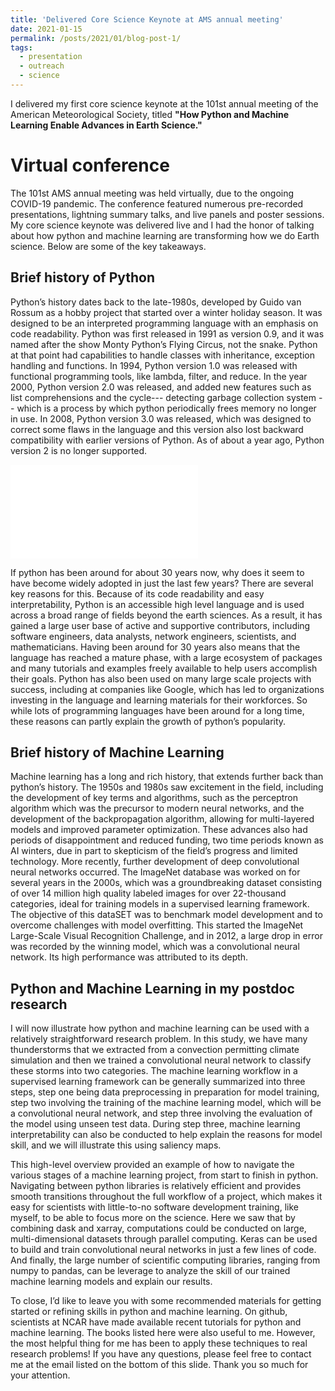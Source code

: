 ```yaml
---
title: 'Delivered Core Science Keynote at AMS annual meeting'
date: 2021-01-15
permalink: /posts/2021/01/blog-post-1/
tags:
  - presentation
  - outreach
  - science
---
```


I delivered my first core science keynote at the 101st annual meeting of the American Meteorological Society, titled **"How Python and Machine Learning Enable Advances in Earth Science."**

Virtual conference
======
The 101st AMS annual meeting was held virtually, due to the ongoing COVID-19 pandemic. The conference featured numerous pre-recorded presentations, lightning summary talks, and live panels and poster sessions. My core science keynote was delivered live and I had the honor of talking about how python and machine learning are transforming how we do Earth science. Below are some of the key takeaways.

Brief history of Python
------
Python’s history dates back to the late-1980s, developed by Guido van Rossum as a hobby project that started over a winter holiday season. It was designed to be an interpreted programming language with an emphasis on code readability. Python was first released in 1991 as version 0.9, and it was named after the show Monty Python’s Flying Circus, not the snake. Python at that point had capabilities to handle classes with inheritance, exception handling and functions. In 1994, Python version 1.0 was released with functional programming tools, like lambda, filter, and reduce. In the year 2000, Python version 2.0 was released, and added new features such as list comprehensions and the cycle--- detecting garbage collection system -- which is a process by which python periodically frees memory no longer in use. In 2008, Python version 3.0 was released, which was designed to correct some flaws in the language and this version also lost backward compatibility with earlier versions of Python. As of about a year ago, Python version 2 is no longer supported. 

![pythonhistory](/mariajmolina.github.io/images/AMS2021_1.pdf)

If python has been around for about 30 years now, why does it seem to have become widely adopted in just the last few years? There are several key reasons for this. Because of its code readability and easy interpretability, Python is an accessible high level language and is used across a broad range of fields beyond the earth sciences. As a result, it has gained a large user base of active and supportive contributors, including software engineers, data analysts, network engineers, scientists, and mathematicians. Having been around for 30 years also means that the language has reached a mature phase, with a large ecosystem of packages and many tutorials and examples freely available to help users accomplish their goals. Python has also been used on many large scale projects with success, including at companies like Google, which has led to organizations investing in the language and learning materials for their workforces. So while lots of programming languages have been around for a long time, these reasons can partly explain the growth of python’s popularity.


Brief history of Machine Learning
------
Machine learning has a long and rich history, that extends further back than python’s history. The 1950s and 1980s saw excitement in the field, including the development of key terms and algorithms, such as the perceptron algorithm which was the precursor to modern neural networks, and the development of the backpropagation algorithm, allowing for multi-layered models and improved parameter optimization. These advances also had periods of disappointment and reduced funding, two time periods known as AI winters, due in part to skepticism of the field’s progress and limited technology. More recently, further development of deep convolutional neural networks occurred. The ImageNet database was worked on for several years in the 2000s, which was a groundbreaking dataset consisting of over 14 million high quality labeled images for over 22-thousand categories, ideal for training models in a supervised learning framework. The objective of this dataSET was to benchmark model development and to overcome challenges with model overfitting. This started the ImageNet Large-Scale Visual Recognition Challenge, and in 2012, a large drop in error was recorded by the winning model, which was a convolutional neural network. Its high performance was attributed to its depth.


Python and Machine Learning in my postdoc research
------
I will now illustrate how python and machine learning can be used with a relatively straightforward research problem. In this study, we have many thunderstorms that we extracted from a convection permitting climate simulation and then we trained a convolutional neural network to classify these storms into two categories. The machine learning workflow in a supervised learning framework can be generally summarized into three steps, step one being data preprocessing in preparation for model training, step two involving the training of the machine learning model, which will be a convolutional neural network, and step three involving the evaluation of the model using unseen test data. During step three, machine learning interpretability can also be conducted to help explain the reasons for model skill, and we will illustrate this using saliency maps. 

This high-level overview provided an example of how to navigate the various stages of a machine learning project, from start to finish in python. Navigating between python libraries is relatively efficient and provides smooth transitions throughout the full workflow of a project, which makes it easy for scientists with little-to-no software development training, like myself, to be able to focus more on the science. Here we saw that by combining dask and xarray, computations could be conducted on large, multi-dimensional datasets through parallel computing. Keras can be used to build and train convolutional neural networks in just a few lines of code. And finally, the large number of scientific computing libraries, ranging from numpy to pandas, can be leverage to analyze the skill of our trained machine learning models and explain our results.

To close, I’d like to leave you with some recommended materials for getting started or refining skills in python and machine learning. On github, scientists at NCAR have made available recent tutorials for python and machine learning. The books listed here were also useful to me. However, the most helpful thing for me has been to apply these techniques to real research problems! If you have any questions, please feel free to contact me at the email listed on the bottom of this slide. Thank you so much for your attention. 
